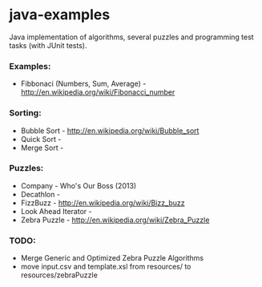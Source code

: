 java-examples
=============

Java implementation of algorithms, several puzzles and programming test tasks (with JUnit tests). 

### Examples:

* Fibbonaci (Numbers, Sum, Average) - http://en.wikipedia.org/wiki/Fibonacci_number 

### Sorting:

* Bubble Sort - http://en.wikipedia.org/wiki/Bubble_sort
* Quick Sort - 
* Merge Sort - 

### Puzzles:

* Company - Who's Our Boss (2013)
* Decathlon - 
* FizzBuzz - http://en.wikipedia.org/wiki/Bizz_buzz
* Look Ahead Iterator - 
* Zebra Puzzle - http://en.wikipedia.org/wiki/Zebra_Puzzle

### TODO: 

* Merge Generic and Optimized Zebra Puzzle Algorithms
* move input.csv and template.xsl from resources/ to resources/zebraPuzzle
